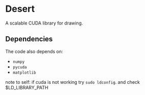 # Desert

A scalable CUDA library for drawing.


## Dependencies

The code also depends on:

*    `numpy`
*    `pycuda`
*    `matplotlib`


note to self: if cuda is not working try `sudo ldconfig`. and check
$LD_LIBRARY_PATH

